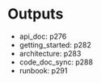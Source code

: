 # Outputs
- api_doc: p276
- getting_started: p282
- architecture: p283
- code_doc_sync: p288
- runbook: p291
